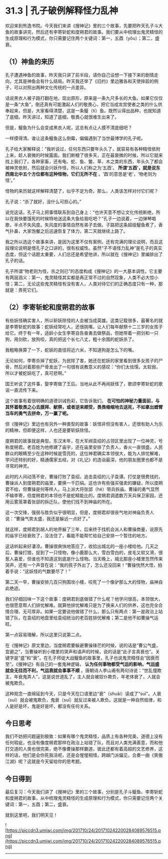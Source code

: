 # 31.3 | 孔子破例解释怪力乱神

欢迎来到熊逸书院。今天我们来讲《搜神记》里的三个故事，先要把昨天孔子斗大鱼的故事讲完，然后还有李寄斩蛇和度朔君的故事。我们要从中梳理出鬼灵精怪的生成原理和行为模式，你只需要记住两个关键词：第一，五酉（yǒu）；第二，盛衰。

## （1）神鱼的来历

孔子遭遇神鱼的故事，昨天我只讲了前半段，请你自己设想一下接下来的剧情走向，尤其是神鱼会有什么结局。昨天我还举了《旧约》里边雅各和天使摔跤的例子，可以对照出两种文化传统的一点差异。

话说黑衣人被子路打翻在地，现出原形，原来是一条九尺多长的大鱼。如果它仅仅是一条“大鱼”，倒还真有可能激起人们的敬畏心，把它当成龙宫使者之类的什么供奉起来，但是，大家看得清楚，这是一条鳀（tí）鱼。既然认得出品种，也就知道了底细。昨天讲过，知道了底细，敬畏心就很难生出来了。

但是，鳀鱼为什么会变成黑衣人呢，这总有点让人摸不清底细吧？

一样摸得清。谁让这条鳀鱼这么倒霉，偏偏遇到了当世最博学的孔子呢。

孔子给大家解释说：“我听说过，任何东西只要年头久了，就容易有各种精怪依附上来，趁人衰微的时候露面。我们断粮了很多天，正在最衰微的时候，所以它就来找上我们了。各种家畜，还有龟、蛇、鱼、鳖、草、木之类的东西，年头久了都会被神灵依附，然后就会兴妖作怪，所以人们称之为‘五酉’。 **所谓‘五酉’，就是说东西南北中五个方位都有这种怪物，它们无所不在** 。‘酉’的意思是‘老’，‘物老则为怪’。”

怪物的来历就这样解释清楚了，似乎不足为奇。那么，人类该怎样对付它们呢？

孔子说：“杀了就好，没什么可担心的。”

说完这话，孔子马上把事情联系到自己身上：“也许天意不想让文化传统断绝，所以在我快要饿死的时候特地送这条大鱼给我吃吧？”孔子一边说着，一边弹琴唱歌，半点不失风度。失风度的事情自然有弟子去做。子路把这条超级鳀鱼煮了，香气扑鼻，大家饱餐之后迅速恢复了体力，第二天就继续上路了。

我之所以选这个故事来讲，是因为这里不仅有案例，还有完满的理论说明，而且这段理论说明是借孔子之口讲的，很有权威性。虽然“子不语怪力乱神”是孔子的真实态度，但这个话题太重要，人们总还是希望他讲，所以就在《搜神记》里编排出了孔子的话。

孔子所谓“物老则为怪，杀之则已”的态度构成《搜神记》的一大基本调性。它主要有两层涵义：第一，鬼灵精怪其实都是再正常不过的自然现象，人类不必大惊小怪；第二，无论这些鬼灵精怪有没有害人，人类对待它们的正确态度只有一种，那就是：弄死它们。

## （2）李寄斩蛇和度朔君的故事

有些妖怪确实害人，所以斩妖除怪的人会被当成英雄。这类记载很多，最著名的就是李寄斩蛇的故事：蛇妖经常吃人，还很挑嘴，让人们每年献祭十二三岁的女孩子给它。终于有一年，适龄小女生李寄自告奋勇去做祭品，但她带着一把剑和一只狗，用剑砍，放狗咬，真的把这个长七八丈，粗十余围的蛇妖杀了。

我粗略换算了一下，蛇妖的直径将近六米，不知道狗是怎么下的嘴。

无论如何，李寄杀掉了蛇妖，为民除了害，她还在蛇妖的家里看到很多女孩子的尸骨，然后对着那些尸骨发出了一句很有说教意义的感叹：“你们太怯懦，太软弱，所以才被蛇妖吃了，真可悲啊。”

国王听说了这件事，娶李寄做了王后。当地从此不再闹妖怪了，歌颂李寄斩蛇的歌谣一直流传下来。

这个故事有着很明确的道德训诫色彩，它告诉我们， **在可怕的神秘力量面前，与其怀着敬畏之心去膜拜、献祭，或者逆来顺受，畏畏缩缩地去送死，不如拿出螳臂当车的勇气去拼命，万一赢了呢。**

但《搜神记》里边也有另外一种类型的故事：妖怪非但没有害人，还很有助人为乐的精神，但即便这样，人也还是要斩妖除怪。

度朔君的故事就是典型。东汉末年，在大军阀袁绍的占领区里出现了一位神灵，号称度朔君。老百姓为他修建了庙宇，还在庙里安排了负责人，香火一直很盛。人民群众的眼睛至少在这种时候是雪亮的，这位神君确实本领很大，能为人排忧解难，学问还特别的好，精通儒家五经，对《礼记》的造诣最深，他的朋友圈里也都不是寻常的神灵。

此时的人间动荡不安，曹操打败了袁绍，追击袁绍的儿子袁谭。打仗是很费钱的，曹操派人到度朔君的庙里，要换一千匹绢。这也许有些强买强卖的嫌疑，所以度朔君不给，但曹操是何等样人，马上派大将张郃（hé）带兵拆庙。曹操的勇气显然不输李寄，但度朔君的本领也不是蛇精能比的。度朔君调遣数万天兵保卫家园，还用云雾笼罩着张郃的拆迁队，使他们找不到神庙的所在。

这一次交锋，强弱与胜负似乎很明显，但是，度朔君却很丧气地对神庙负责人说：“曹操气势太盛，我还是躲远一点好了。”

就这样，度朔君到胡人的地界躲了三年，后来终于找机会派人和曹操商量，说原先的庙宇已经衰败了，没法住了，看能不能帮忙给自己安排一个暂住的地方。

这话听起来好凄凉。曹操很爽快地答应了，收拾出城北的一座小楼给他。几天之后，曹操打猎，捉到了一只怪物，像小鹿那么大，雪白雪白的，皮毛又软又滑，很惹人喜爱，但谁也不知道这到底是什么怪物。当天晚上，城北那座小楼里忽然传来哭声，还有一个声音在说：“我的孩子外出了，怎么还没回来！”曹操恍然大悟，拍着手说：“这妖怪的气数要尽了！”

第二天一早，曹操安排几百只狗围攻小楼，咬死了一个像驴那么大的怪物，庙神自此绝迹。

我们仔细回味一下这个故事：度朔君到底做错了什么呢？他学问很高，本领很大，也很愿意帮人们排忧解难。就算他排忧解难只是为了换来人们的供养，这也完全合情合理、无可厚非。如果一定要说他做错了什么，那么只有两点：第一是政治上站错了队，在袁绍的地盘里给袁绍统治的老百姓排忧解难；第二是他不如曹操气运旺。

第一点容易理解，所以这里只说第二点。

在《搜神记》原文里边，当度朔君要躲避曹操锋芒的时候，说的话是“曹公气盛，宜避之”，当曹操听到小楼里的哭声和语声的时候，说的话是“此子言真衰也”。关键字是“盛”和“衰”。在孔子师徒大战鳀鱼的故事里，孔子也说鬼灵精怪会“因衰而至”。《搜神记》有自己的一套鬼神逻辑， **认为任何事物都受气运的影响，气运盛就会无往而不利，气运衰就会事事不顺** 。唐朝诗人李山甫有两句诗说：“世乱僮欺主，年衰鬼弄人”，这是说世道乱了，主人就会被奴仆欺负，年老体衰了，人就会被鬼欺负。

这种观念一直绵延到今天，只是今天在口语里边“衰”（shuāi）读成了“suī”。人衰（suī）就会被鬼欺负，鬼衰（suī）就反过来被人欺负。这就是一种自然规律，和人是好是坏，鬼是好是坏，都没有任何关系。

## 今日思考

我们不妨把问题逼到极致：如果有哪个鬼灵精怪，品质上有各种完美，道德上没有任何瑕疵，也没有像度朔君那样在政治上站错了队，而且对人类充满善意，而和他打交道的人类也很完美，绝不像曹操那样霸道，彼此还都有着高超的文艺修养，这样的话，他们是会你死我活呢，还是会惺惺相惜，跨越门派偏见，合奏一曲《笑傲江湖》呢？这就是今天留给你的思考题。

## 今日得到

最后复习：今天我们讲了《搜神记》里的三个故事，分别是孔子斗鳀鱼、李寄斩蛇和度朔君的故事，从中梳理鬼灵精怪的生成原理和行为模式，你只需要记住两个关键词：第一，五酉；第二，盛衰。

就到这里吧，我们明天见！

![https://piccdn3.umiwi.com/img/201710/24/201710242200284089576515.png](https://piccdn3.umiwi.com/img/201710/24/201710242200284089576515.png)

---
